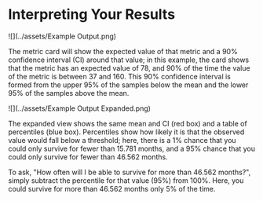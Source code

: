# Interpreting Your Results

![](../assets/Example Output.png)

The metric card will show the expected value of that metric and a 90% confidence interval (CI) around that value; in this
example, the card shows that the metric has an expected value of 78, and 90% of the time the value of the metric is
between 37 and 160. This 90% confidence interval is formed from the upper 95% of the samples below the mean and the
lower 95% of the samples above the mean.

![](../assets/Example Output Expanded.png)

The expanded view shows the same mean and CI (red box) and a table of percentiles (blue box). Percentiles show how
likely it is that the observed value would fall below a threshold; here, there is a 1% chance that you could only
survive for fewer than 15.781 months, and a 95% chance that you could only survive for fewer than 46.562 months.

To ask, "How often will I be able to survive for more than 46.562 months?", simply subtract the percentile for that value
(95%) from 100%. Here, you could survive for more than 46.562 months only 5% of the time.
